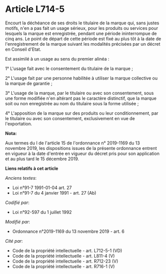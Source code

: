 # Article L714-5

Encourt la déchéance de ses droits le titulaire de la marque qui, sans justes motifs, n'en a pas fait un usage sérieux, pour
les produits ou services pour lesquels la marque est enregistrée, pendant une période ininterrompue de cinq ans. Le point de
départ de cette période est fixé au plus tôt à la date de l'enregistrement de la marque suivant les modalités précisées par
un décret en Conseil d'Etat.

Est assimilé à un usage au sens du premier alinéa :

1° L'usage fait avec le consentement du titulaire de la marque ;

2° L'usage fait par une personne habilitée à utiliser la marque collective ou la marque de garantie ;

3° L'usage de la marque, par le titulaire ou avec son consentement, sous une forme modifiée n'en altérant pas le caractère
distinctif, que la marque soit ou non enregistrée au nom du titulaire sous la forme utilisée ;

4° L'apposition de la marque sur des produits ou leur conditionnement, par le titulaire ou avec son consentement,
exclusivement en vue de l'exportation.

**Nota:**

Aux termes du I de l'article 15 de l'ordonnance n° 2019-1169 du 13 novembre 2019, les dispositions issues de la présente
ordonnance entrent en vigueur à la date d'entrée en vigueur du décret pris pour son application et au plus tard le 15
décembre 2019.

**Liens relatifs à cet article**

_Anciens textes_:

  - Loi n°91-7 1991-01-04 art. 27
  - Loi n°91-7 du 4 janvier 1991 - art. 27 (Ab)

_Codifié par_:

  - Loi n°92-597 du 1 juillet 1992

_Modifié par_:

  - Ordonnance n°2019-1169 du 13 novembre 2019 - art. 6

_Cité par_:

  - Code de la propriété intellectuelle - art. L712-5-1  (VD)
  - Code de la propriété intellectuelle - art. L811-4 (V)
  - Code de la propriété intellectuelle - art. R712-23 (V)
  - Code de la propriété intellectuelle - art. R716-1 (V)
